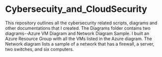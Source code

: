# Cybersecuity_and_CloudSecurity
This repository outlines all the cybersecurity related scripts, diagrams and other documentations that I created. 
The Diagrams folder contains two diagrams--Azure VM Diagram and Network Diagram Sample. I built an Azure Resource Group with all the VMs listed in the Azure diagram. The Network diagram lists a sample of a network that has a firewall, a server, two switches, and six computers.
